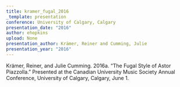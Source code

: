 ```yaml
---
title: kramer_fugal_2016
_template: presentation
conference: University of Calgary, Calgary
presentation_date: "2016"
author: ehopkins
upload: None
presentation_author: Krämer, Reiner and Cumming, Julie
presentation_year: "2016"
---
```

Krämer, Reiner, and Julie Cumming. 2016a. “The Fugal Style of Astor Piazzolla.” Presented at the Canadian University Music Society Annual Conference, University of Calgary, Calgary, June 1.